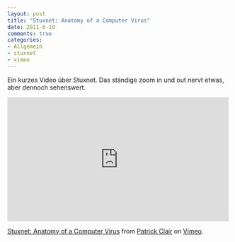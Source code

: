 ```yaml
--- 
layout: post
title: "Stuxnet: Anatomy of a Computer Virus"
date: 2011-6-19
comments: true
categories: 
- Allgemein
- stuxnet
- vimeo
---
```

Ein kurzes Video über Stuxnet. Das ständige zoom in und out nervt etwas, aber dennoch sehenswert.

<iframe src="http://player.vimeo.com/video/25118844?byline=0&amp;portrait=0&amp;color=ffffff" width="500" height="281" frameborder="0"> </iframe>

[Stuxnet: Anatomy of a Computer Virus](http://vimeo.com/25118844) from [Patrick Clair](http://vimeo.com/patrickclair) on [Vimeo](http://vimeo.com).

